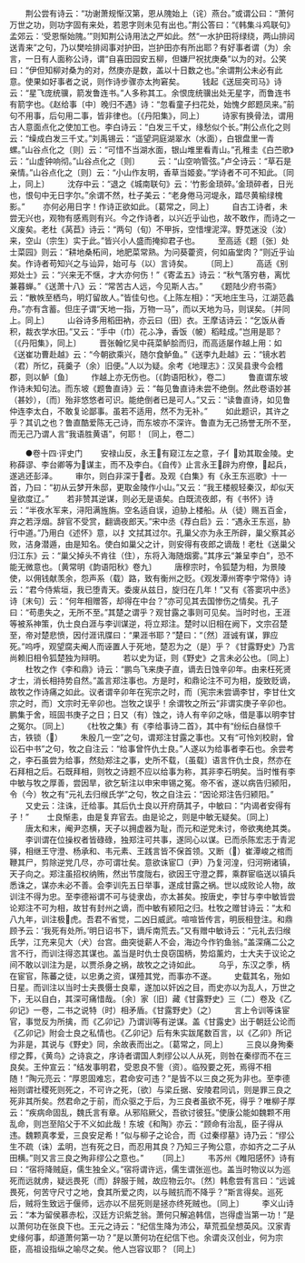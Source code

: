 <!-- { "loadSidebar": true } -->
　　荆公尝有诗云：“功谢萧规惭汉第，恩从隗始上（诧）燕台。”或谓公曰：“萧何万世之功，则功字固有来处，若恩字则未见有出也。”荆公答曰：“《韩集斗鸡联句》孟郊云：‘受恩惭始隗。’”则知荆公诗用法之严如此。然“一水护田将绿绕，两山排闼送青来”之句，乃以樊哙排闼事对护田，岂护田亦有所出耶？有好事者谓（为）余言，一日有人面称公诗，谓“自喜田园安五柳，但嫌尸祝扰庚桑”以为的对。公笑曰：“伊但知柳对桑为的对，然庚亦是数，盖以十日数之也。”余谓荆公未必有此意。使果如好事者之说，则作诗步骤亦太拘窘矣。
　　钱起《送屈突司马》诗云：“星飞庞统骥，箭发鲁连书。”人多称其工。余恨庞统骥出处无星字，而鲁连书有箭字也。《赵给事〔中〕晚归不遇》诗：“忽看童子扫花处，始愧夕郎题凤来。”前句不用事，后句用二事，皆非律也。〔《丹阳集》，同上〕
　　诗家有换骨法，谓用古人意面点化之使加工也。李白诗云：“白发三千丈，缘愁似个长。”荆公点化之则云：“缲成白发三千丈。”刘禹锡云：“遥望洞庭湖翠水（水面），白银盘里一青螺。”山谷点化之〔则〕云：“可惜不当湖水面，银山堆里看青山。”孔稚圭《白苎歌》云：“山虚钟响彻。”山谷点化之〔则〕
　　云：“山空响管弦。”卢仝诗云：“草石是亲情。”山谷点化之〔则〕云：“小山作友明，香草当姬妾。”学诗者不可不知此。〔同上，同上〕
　　沈存中云：“退之《城南联句》云：‘竹影金琐碎。’金琐碎者，日光也，恨句中无日字尔。”余谓不然，杜子美云：“老身倦马河堤永，踏尽黄榆绿槐影。”
　　亦何必用日字！作诗正欲如此。〔葛常之，同上〕
　　自古工诗者，未尝无兴也，观物有感焉则有兴。今之作诗者，以兴近乎讪也，故不敢作，而诗之一义废矣。老杜《莴苣》诗云：“两句（旬）不甲拆，空惜埋泥滓。野苋迷没（汝）来，空山（宗生）实于此。”皆兴小人盛而掩抑君子也。
　　至高适《题〔张〕处士菜园》则云：“耕地桑柘间，地肥菜常熟。为问葵藿资，何如庙堂肉？”则近乎讪矣。作诗者苟知兴之与讪异，始可与（以）言诗矣。
　　〔同上〕
　　高适《别郑处士》云：“兴来无不惬，才大亦何伤！”《寄孟五》诗云：“秋气落穷巷，离忧兼暮蝉。”《送萧十八》云：“常苦古人远，今见斯人古。”
　　《题陆少府书斋》云：“散帙至栖鸟，明灯留故人。”皆佳句也。《上陈左相》：“天地庄生马，江湖范蠡舟。”亦有含蓄。但庄子谓“天地一指，万物一马”，而以天地为马，则误矣。〔并同上。同上〕
　　山谷诗多用稻田衲，亦云曰（田）衣。王摩诘诗云：“乞饭从香积，裁衣学水田。”又云：“手中（巾）花ふ净，香饭（帔）稻畦成。”岂用是耶？〔《丹阳集》，同上〕
　　晋张翰忆吴中莼菜鲈脍而归，而高适屡作越上用：如《送崔功曹赴越》云：“今朝欲乘兴，随尔食鲈鱼。”《送李九赴越》云：“镜水若（君）所忆，莼羹子（余）旧便。”人以为疑。余考《地理志》：汉吴县隶今会稽郡，则以鲈〔鱼〕
　　作越上亦无伤也。〔《韵语阳秋》，卷二〕
　　鲁直谓东坡作诗未知句法。而东坡《题鲁直诗》云：“每见鲁直诗未尝不绝倒。然此卷语妙甚（甚妙），〔而〕殆非悠悠者可识。能绝倒者已是可人。”又云：“读鲁直诗，如见鲁仲连李太白，不敢复论鄙事。虽若不适用，然不为无补。”
　　如此题识，其许之乎？其讥之也？鲁直酷爱陈无己诗，而东坡亦不深许。鲁直为无己扬誉无所不至，而无己乃谓人言“我语胜黄语”，何耶！〔同上，卷二〕

　　●卷十四·评史门
　　安禄山反，永王有窥江左之意，子亻劝其取金陵。史称薛谬、李台卿等为谋主，而不及李白。《自传》止言永王辟为府僚，起兵，遂逃还彭泽。
　　审尔，则白非深于者。及观《白集》有《永王东巡歌》十一首，乃曰：“初从云梦开朱邸，更取金陵作小山。”又云：“我王楼舰轻秦汉，却似天皇欲度辽。”
　　若非赞其逆谋，则必无是语矣。白既流夜郎，有《书怀》诗云：“半夜水军来，浔阳满旌旃。空名适自误，迫胁上楼船。从（徒）赐五百金，弃之若浮烟。辞官不受赏，翻谪夜郎天。”宋中丞《荐白启》云：“遇永王东巡，胁行中道。”乃用白《述怀》意，以扌文拭其过尔。孔巢父亦为永王所辟，巢父察其必败，洁身潜遁，由是知名。使白如巢父之计，则安得有夜郎之谪哉！老杜《送巢父归江东》云：“巢父掉头不肯往（住），东将入海随烟雾。”其序云“兼呈李白”，恐不能无微意也。〔黄常明《韵语阳秋》卷九〕
　　唐穆宗时，令狐楚为相，为景陵使，以佣钱献羡余，怨声系（载）路，致有衡州之贬。《观发潭州寄李宁常侍》诗云：“君今侍紫垣，我已堕青天。委废从兹日，旋归在几年！”又有《答窦巩中丞》诗〔末句〕云：“何年相赠答，却得在中台？”亦可见其去国惨伤之情矣。孔子曰：“苟患失之，无所不至。”其楚之谓乎？观甘露之事则可见矣。当时时也，王涯等被系神策，仇士良白涯与李训谋逆，将立郑注。楚时以旧相在阙下，文宗召楚至，帝对楚悲愤，因付涯讯牒曰：“果涯书耶？”楚曰：“〔然〕涯诚有谋，罪应死。”呜呼，观望腐夫阉人而诬置人于死地，楚忍为之（是）乎？《甘露野史》乃言尚赖旧相令狐楚独为辩明。
　　若以史为证，则《野史》之言未必公也。〔同上〕
　　杜牧之作《李和鼎》诗云：“鹏鸟飞来庚子直，谪去日蚀辛卯年。由来枉死贤才士，消长相持势自然。”盖言郑注事也。方是时，和鼎论注不可为相，旋致贬谪，故牧之作诗痛之如此。议者谓辛卯年在宪宗之时，而〔宪宗未尝谪李甘，李甘仕文宗之时，而〕文宗时无辛卯也。岂牧之误乎！余谓牧之所云“非谓实庚子辛卯也。鹏集于舍，班固书庚子之日；日又（有）蚀之，诗人有辛卯之咏，借是事以明李甘之冤尔。〔同上〕
　　《杜牧之集》有《李给事诗二首》，其中有“纷纭白昼惊千古，铁锁（）
　　朱殷几一空”之句，谓郑注甘露之事也。又有“可怜刘校尉，曾讼石中书”之句，牧之自注云：“给事曾忤仇士良。”人遂以为给事者李石也。余尝考之，李石虽尝为给事，然劾郑注之事，史所不载，〔虽载〕语言忤仇士良，然亦在石拜相之后。石既拜相，则牧之诗题不应以给事为称，其非李石明矣。当时惟有李中敏与牧之厚善，尝因旱，欲乞斩注以申宋申锡之冤。帝不省，遂以病告归颍阳，令（今）牧之有“元礼去归缑氏学”之句，牧之自注云：“因论郑注告归颍阳。”
　　又史云：注诛，迁给事。其后仇士良以开府荫其子，中敏曰：“内谒者安得有子！”
　　士良惭恚，由是复弃官去。由是论之，则是中敏无疑矣。〔同上〕
　　唐太和末，阉尹恣横，天子以拥虚器为耻，而元和逆党未讨，帝欲夷绝其类。
　　李训谓在位操权者皆碌碌，独郑注可共事，遂同心以谋。已而杀陈宏志于青泥驿，相继王守澄、杨承和、韦元素、王践言皆不保首领。又断（）崔潭峻之棺而鞭其尸，剪除逆党几尽，亦可谓壮矣。意欲诛宦□（尹）乃复河湟，归河朔诸镇，天子向之。郑注虽招权纳贿，然出节度陇右，欲因王守澄之葬，乘群宦临送以镇兵悉诛之，谋亦未必不善。会李训先五日举事，遂成甘露之祸。世以成败论人物，故训注不得为忠。至李德裕谓不可与徒隶齿，亦太甚矣。按唐史，李甘与李中敏皆尝论郑注不可为相，故甘有封州之谪，而中敏有颍阳之归。杜牧之赠甘诗云：“太和八九年，训注极虎。吾君不省觉，二凶日威武。喧喧皆传言，明辰相登注。和鼎顾予云：‘我死有处所。’明日诏书下，谪斥南荒去。”又有赠中敏诗云：“元礼去归缑氏学，江充来见大（犬）台宫。曲突徙薪人不会，海边今作钓鱼翁。”盖深痛二公之言不行，而训注得恣其谋也。盖当是时仇士良窃国柄，势焰薰灼，士大夫于议论之间不敢以训注为是，以贾杀身之祸，故牧之之诗如此。
　　乌乎，东汉之季，柄在宦官，陈蕃之徒，以忠勇之资，谋殪其党，而事亦不遂。
　　史载其名，殆如日星。而训注以当时士夫畏慑士良辈，遂加以奸凶之目，而史亦以为乱人，万世之下，无以自白，其深可痛惜哉。〔余〕家〔旧〕藏《甘露野史》三（二）卷及《乙卯记》一卷，二书之说特（时）相矛盾。《甘露野史》（之）
　　言上令训等诛宦官，事觉反为所擒，而《乙卯记》乃谓训等有逆谋。盖《甘露史》出于朝廷公论而《乙卯记》附会士良之私情也。《乙卯记》后有朱实跋尾数百言，以《乙卯》所记为非是，其说与《野史》同，余故表而出之。〔葛常之，同上〕
　　三良以身殉秦缪之葬，《黄鸟》之诗哀之，序诗者谓国人刺缪公以人从死，则咎在秦缪而不在三良矣。王仲宣云：“结发事明君，受恩良不訾（资）。临殁要之死，焉得不相随！”陶元亮云：“厚恩固难忘，君命安可违？”是皆不以三良之死为非也。至李德裕则谓社稷死则死之，不可许之死，〔欲〕与梁丘据、安陵君同讥，则是罪三良之死非其所矣。然君命之于前，而众驱之于后，为三良者虽欲不死，得乎？唯柳子厚云：“疾病命固乱，魏氏言有章。从邪陷厥父，吾欲讨彼狂。”使康公能如魏颗不用乱命，则岂至陷父于不义如此哉！东坡《和陶》亦云：“顾命有治乱，臣子得从违。魏颗真孝爱，三良安足希！”似与柳子之论合，而《过秦缪墓》诗乃云：“缪公生不疏（诛）孟明，岂有死之日，而忍用其良？乃知三子殉公意，亦如齐之二子从田横。”则又言三良之殉非缪公之意也。”
　　〔同上〕
　　韦苏州《睢阳感怀》诗有曰：“宿将降贼庭，儒生独全义。”宿将谓许远，儒生谓张巡也。盖当时物议以为巡死而远就虏，疑远畏死（而）辞服于贼，故应物云尔。〔然〕韩愈尝有言曰：“远诚畏死，何苦守尺寸之地，食其所爱之肉，以与贼抗而不降乎？”斯言得矣。巡死后，贼将生致远于偃师，远亦以不屈死则是拯亦终死贼也。〔同上〕
　　李义山诗云：“本为留侯慕赤松，汉廷方识紫芝翁。萧何只解追韩信，岂得虚当第一功！”是以萧何功在张良下也。王元之诗云：“纪信生降为沛公，草荒孤垒想英风。汉家青史缘何事，却道萧何第一功？”是以萧何功在纪信下也。余谓炎汉创业，何为宗臣，高祖设指纵之喻尽之矣。他人岂容议耶？〔同上〕
